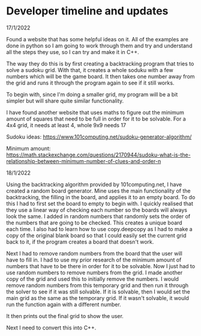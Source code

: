 # Developer timeline and updates


17/1/2022

Found a website that has some helpful ideas on it. All of the examples are done in python so I am going to work through them and try and understand all the steps they use, so I can try and make it in C++.

The way they do this is by first creating a backtracking program that tries to solve a sudoku grid. With that, it creates a whole soduku with a few numbers which will be the game board. It then takes one number away from the grid and runs it through the program again to see if it still works.

To begin with, since I'm doing a smaller grid, my program will be a bit simpler but will share quite similar functionality.

I have found another website that uses maths to figure out the minimum amount of squares that need to be full in order for it to be solvable. For a 4x4 grid, it needs at least 4, whole 9x9 needs 17

Sudoku ideas: https://www.101computing.net/sudoku-generator-algorithm/

Minimum amount: https://math.stackexchange.com/questions/2170944/sudoku-what-is-the-relationship-between-minimum-number-of-clues-and-order-n

18/1/2022

Using the backtracking algorithm provided by 101computing.net, I have created a random board generator. Mine uses the main functionality of the backtracking, the filling in the board, and applies it to an empty board. To do this I had to first set the board to empty to begin with. I quickly realised that they use a linear way of checking each number so the boards will always look the same. I added in random numbers that randomly sets the order of the numbers that are going to be checked. This creates a unique board each time. I also had to learn how to use copy.deepcopy as I had to make a copy of the original blank board so that I could easily set the current grid back to it, if the program creates a board that doesn't work.

Next I had to remove random numbers from the board that the user will have to fill in. I had to use my prior research of the minimum amount of numbers that have to be there in order for it to be solvable. Now I just had to use random numbers to remove numbers from the grid. I made another copy of the grid and used this to initially remove the numbers. I would remove random numbers from this temporary grid and then run it through the solver to see if it was still solvable. If it is solvable, then I would set the main grid as the same as the temporary grid. If it wasn't solvable, it would run the function again with a different number.

It then prints out the final grid to show the user.

Next I need to convert this into C++.
